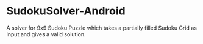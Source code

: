 # SudokuSolver-Android

A solver for 9x9 Sudoku Puzzle which takes a partially filled Sudoku Grid as Input and gives a valid solution.